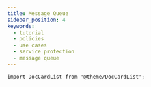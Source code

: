 ```yaml
---
title: Message Queue
sidebar_position: 4
keywords:
  - tutorial
  - policies
  - use cases
  - service protection
  - message queue
---
```


```mdx-code-block
import DocCardList from '@theme/DocCardList';
```

<DocCardList />
